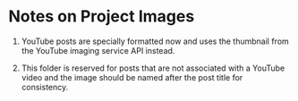 # Notes on Project Images

1. YouTube posts are specially formatted now and uses the thumbnail from the
YouTube imaging service API instead.

2. This folder is reserved for posts that are not associated with a YouTube
video and the image should be named after the post title for consistency.
